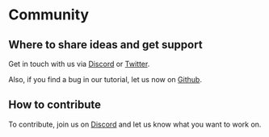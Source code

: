 # Community

## Where to share ideas and get support

Get in touch with us via [Discord](https://discord.gg/mindsmiths)
or [Twitter](https://twitter.com/MindsmithsHQ).

Also, if you find a bug in our tutorial, let us now on [Github](https://github.com/mindsmiths).


## How to contribute

To contribute, join us on [Discord](https://discord.gg/mindsmiths)
and let us know what you want to work on.